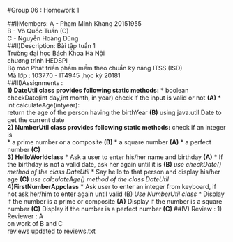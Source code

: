 #Group 06 : Homework 1

##I)Members: 
	A - Phạm Minh Khang 20151955    
	B - Võ Quốc Tuấn (C)  
	C - Nguyễn Hoàng Dũng    
##II)Description:
	Bài tập tuần 1  
	Trường đại học Bách Khoa Hà Nội  
	chương trình HEDSPI  
	Bộ môn Phát triển phầm mềm theo chuẩn kỹ năng ITSS (ISD)  
	Mã lớp : 103770 - IT4945 ,học kỳ 20181  
##III)Assignments : 	
	__1) DateUtil class provides following static methods:__
		* boolean  checkDate(int day,int month, in year)
			check if the input is valid or not **(A)**
		* int calculateAge(intyear):  
			return the age of the person having the  birthYear **(B)**
			using java.util.Date to get the current date		
	__2) NumberUtil class provides following static methods:__
		check if an integer  is  
		* a prime number  or  a  composite  **(B)**
		* a square number **(A)**
		* a perfect number **(C)**	
	__3) HelloWorldclass__
		* Ask a user to enter his/her name and birthday **(A)**
		* If the birthday is not a valid date, ask her again until it is **(B)**
			_use  checkDate() method  of  the  class  DateUtil_
		* Say hello to that person and display his/her age **(C)**
			_use  calculateAge() method of the class DateUtil_
	__4)FirstNumberAppclass__
		* Ask user to enter an integer from keyboard, if not ask her/him to enter again until valid (B)
			_Use  NumberUtil class_
		* Display if the number is a prime or composite  **(A)**
		  Display if the number is a square number **(C)**
		  Display if the number is a perfect number **(C)**
##IV) Review :
	1) Reviewer : A  
		on work of B and C  
		reviews updated to reviews.txt
		
